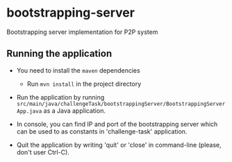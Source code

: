 # bootstrapping-server
Bootstrapping server implementation for P2P system

## Running the application
- You need to install the `maven` dependencies
  - Run `mvn install` in the project directory

- Run the application by running `src/main/java/challengeTask/bootstrappingServer/BootstrappingServerApp.java` as a Java application.
- In console, you can find IP and port of the bootstrapping server which can be used to as constants in 'challenge-task' application.
- Quit the application by writing 'quit' or 'close' in command-line (please, don't user Ctrl-C).
